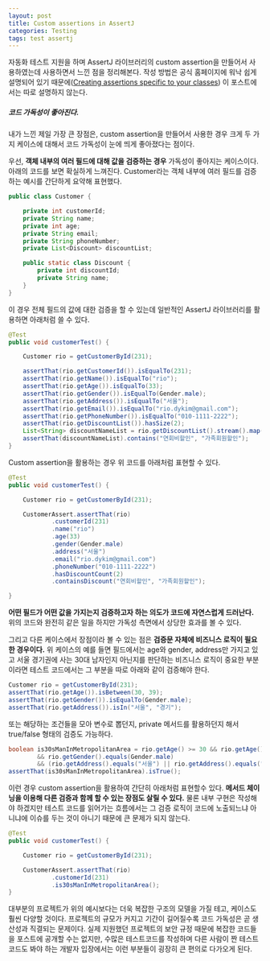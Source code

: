 ```yaml
---
layout: post
title: Custom assertions in AssertJ
categories: Testing
tags: test assertj
---
```


자동화 테스트 지원을 하며 AssertJ 라이브러리의 custom assertion을 만들어서 사용하였는데 사용하면서 느낀 점을 정리해본다. 작성 방법은 공식 홈페이지에 워낙 쉽게 설명되어 있기 때문에([Creating assertions specific to your classes](http://joel-costigliola.github.io/assertj/assertj-core-custom-assertions.html)) 이 포스트에서는 따로 설명하지 않는다.

##### 코드 가독성이 좋아진다.

내가 느낀 제일 가장 큰 장점은, custom assertion을 만들어서 사용한 경우 크게 두 가지 케이스에 대해서 코드 가독성이 눈에 띄게 좋아졌다는 점이다.

우선, **객체 내부의 여러 필드에 대해 값을 검증하는 경우** 가독성이 좋아지는 케이스이다. 아래의 코드를 보면 확실하게 느껴진다. Customer라는 객체 내부에 여러 필드를 검증하는 예시를 간단하게 요약해 표현했다.

~~~java
public class Customer {

    private int customerId;
    private String name;
    private int age;
    private String email;
    private String phoneNumber;
    private List<Discount> discountList;

    public static class Discount {
        private int discountId;
        private String name;
    }
}
~~~

이 경우 전체 필드의 값에 대한 검증을 할 수 있는데 일반적인 AssertJ 라이브러리를 활용하면 아래처럼 쓸 수 있다.

~~~java
@Test
public void customerTest() {

    Customer rio = getCustomerById(231);

    assertThat(rio.getCustomerId()).isEqualTo(231);
    assertThat(rio.getName()).isEqualTo("rio");
    assertThat(rio.getAge()).isEqualTo(33);
    assertThat(rio.getGender()).isEqualTo(Gender.male);
    assertThat(rio.getAddress()).isEqualTo("서울");
    assertThat(rio.getEmail()).isEqualTo("rio.dykim@gmail.com");
    assertThat(rio.getPhoneNumber()).isEqualTo("010-1111-2222");
    assertThat(rio.getDiscountList()).hasSize(2);
    List<String> discountNameList = rio.getDiscountList().stream().map(Customer.Discount::getDiscountName).collect(toList());
    assertThat(discountNameList).contains("연회비할인", "가족회원할인");
}
~~~

Custom assertion을 활용하는 경우 위 코드를 아래처럼 표현할 수 있다.

~~~java
@Test
public void customerTest() {

    Customer rio = getCustomerById(231);

    CustomerAssert.assertThat(rio)
            .customerId(231)
            .name("rio")
            .age(33)
            .gender(Gender.male)
            .address("서울")
            .email("rio.dykim@gmail.com")
            .phoneNumber("010-1111-2222")
            .hasDiscountCount(2)
            .containsDiscount("연회비할인", "가족회원할인");

}
~~~

**어떤 필드가 어떤 값을 가지는지 검증하고자 하는 의도가 코드에 자연스럽게 드러난다.** 위의 코드와 완전히 같은 일을 하지만 가독성 측면에서 상당한 효과를 볼 수 있다.

그리고 다른 케이스에서 장점이라 볼 수 있는 점은 **검증문 자체에 비즈니스 로직이 필요한 경우이다.** 위 케이스의 예를 들면 필드에서는 age와 gender, address만 가지고 있고 서울 경기권에 사는 30대 남자인지 아닌지를 판단하는 비즈니스 로직이 중요한 부분이라면 테스트 코드에서는 그 부분을 따로 아래와 같이 검증해야 한다.

~~~java
Customer rio = getCustomerById(231);
assertThat(rio.getAge()).isBetween(30, 39);
assertThat(rio.getGender()).isEqualTo(Gender.male);
assertThat(rio.getAddress()).isIn("서울", "경기");
~~~

또는 해당하는 조건들을 모아 변수로 뽑던지, private 메서드를 활용하던지 해서 true/false 형태의 검증도 가능하다.

~~~java
boolean is30sManInMetropolitanArea = rio.getAge() >= 30 && rio.getAge() < 40
        && rio.getGender().equals(Gender.male)
        && (rio.getAddress().equals("서울") || rio.getAddress().equals("경기"));
assertThat(is30sManInMetropolitanArea).isTrue();
~~~

이런 경우 custom assertion을 활용하여 간단히 아래처럼 표현할수 있다. **메서드 체이닝을 이용해 다른 검증과 함께 할 수 있는 장점도 살릴 수 있다.** 물론 내부 구현은 작성해야 하겠지만 테스트 코드를 읽어가는 흐름에서는 그 검증 로직이 코드에 노출되느냐 아니냐에 이슈를 두는 것이 아니기 때문에 큰 문제가 되지 않는다.

~~~java
@Test
public void customerTest() {

    Customer rio = getCustomerById(231);

    CustomerAssert.assertThat(rio)
            .customerId(231)
            .is30sManInMetropolitanArea();
}
~~~

대부분의 프로젝트가 위의 예시보다는 더욱 복잡한 구조의 모델을 가질 테고, 케이스도 훨씬 다양할 것이다. 프로젝트의 규모가 커지고 기간이 길어질수록 코드 가독성은 곧 생산성과 직결되는 문제이다. 실제 지원했던 프로젝트의 보안 규정 때문에 복잡한 코드들을 포스트에 공개할 수는 없지만, 수많은 테스트코드를 작성하며 다른 사람이 짠 테스트 코드도 봐야 하는 개발자 입장에서는 이런 부분들이 굉장히 큰 편의로 다가오게 된다.
